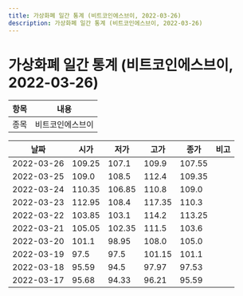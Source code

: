 ```yaml
---
title: 가상화폐 일간 통계 (비트코인에스브이, 2022-03-26)
description: 가상화폐 일간 통계 (비트코인에스브이, 2022-03-26)
---
```


가상화폐 일간 통계 (비트코인에스브이, 2022-03-26)
===

|항목|내용|
|--|--|
|종목|비트코인에스브이||마켓|KRW-BSV||종류|일 단위 캔들||기간|2022-03-17T09:00:00 - 2022-03-26T09:00:00|

|날짜|시가|저가|고가|종가|비고|
|--|--|--|--|--|--|
|2022-03-26|109.25|107.1|109.9|107.55|    |
|2022-03-25|109.0|108.5|112.4|109.35|    |
|2022-03-24|110.35|106.85|110.8|109.0|    |
|2022-03-23|112.95|108.4|117.35|110.3|    |
|2022-03-22|103.85|103.1|114.2|113.25|    |
|2022-03-21|105.05|102.35|111.5|103.6|    |
|2022-03-20|101.1|98.95|108.0|105.0|    |
|2022-03-19|97.5|97.5|101.15|101.1|    |
|2022-03-18|95.59|94.5|97.97|97.53|    |
|2022-03-17|95.68|94.33|96.21|95.59|    |
